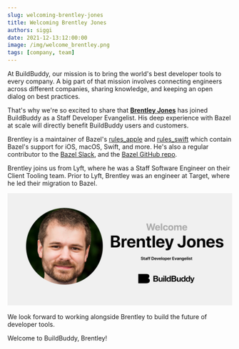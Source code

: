 ```yaml
---
slug: welcoming-brentley-jones
title: Welcoming Brentley Jones
authors: siggi
date: 2021-12-13:12:00:00
image: /img/welcome_brentley.png
tags: [company, team]
---
```


At BuildBuddy, our mission is to bring the world's best developer tools to every company. A big part of that mission involves connecting engineers across different companies, sharing knowledge, and keeping an open dialog on best practices.

That's why we're so excited to share that [**Brentley Jones**](https://brentleyjones.com) has joined BuildBuddy as a Staff Developer Evangelist. His deep experience with Bazel at scale will directly benefit BuildBuddy users and customers.

Brentley is a maintainer of Bazel's [rules_apple](https://github.com/bazelbuild/rules_apple/blob/master/MAINTENANCE.md#maintainers) and [rules_swift](https://github.com/bazelbuild/rules_swift/) which contain Bazel's support for iOS, macOS, Swift, and more. He's also a regular contributor to the [Bazel Slack](https://slack.bazel.build/), and the [Bazel GitHub repo](https://github.com/bazelbuild/bazel/issues?q=author%3Abrentleyjones).

Brentley joins us from Lyft, where he was a Staff Software Engineer on their Client Tooling team. Prior to Lyft, Brentley was an engineer at Target, where he led their migration to Bazel.

![](../static/img/blog/welcome_brentley.png)

We look forward to working alongside Brentley to build the future of developer tools.

Welcome to BuildBuddy, Brentley!

<!--truncate-->
